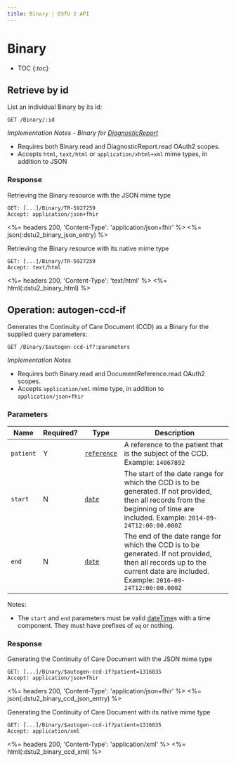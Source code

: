 ```yaml
---
title: Binary | DSTU 2 API
---
```


# Binary

* TOC
{:toc}

## Retrieve by id

List an individual Binary by its id:

    GET /Binary/:id

_Implementation Notes - Binary for [DiagnosticReport]_

* Requires both Binary.read and DiagnosticReport.read OAuth2 scopes.
* Accepts `html`, `text/html` or `application/xhtml+xml` mime types, in addition to JSON

### Response

Retrieving the Binary resource with the JSON mime type

    GET: [...]/Binary/TR-5927259
    Accept: application/json+fhir

<%= headers 200, 'Content-Type': 'application/json+fhir' %>
<%= json(:dstu2_binary_json_entry) %>

Retrieving the Binary resource with its native mime type

    GET: [...]/Binary/TR-5927259
    Accept: text/html

<%= headers 200, 'Content-Type': 'text/html' %>
<%= html(:dstu2_binary_html) %>

## Operation: autogen-ccd-if

Generates the Continuity of Care Document (CCD) as a Binary for the supplied query parameters: 

    GET /Binary/$autogen-ccd-if?:parameters

_Implementation Notes_

* Requires both Binary.read and DocumentReference.read OAuth2 scopes.
* Accepts `application/xml` mime type, in addition to `application/json+fhir`

### Parameters

 Name     | Required? | Type          | Description
----------|-----------|---------------|-------------------------------------------------
`patient` | Y         | [`reference`] | A reference to the patient that is the subject of the CCD. Example: `14067892`
`start`   | N         | [`date`]      | The start of the date range for which the CCD is to be generated. If not provided, then all records from the beginning of time are included. Example: `2014-09-24T12:00:00.000Z`
`end`     | N         | [`date`]      | The end of the date range for which the CCD is to be generated. If not provided, then all records up to the current date are included. Example: `2016-09-24T12:00:00.000Z`

Notes:   

- The `start` and `end` parameters must be valid [dateTime]s with a time component. They must have prefixes of `eq` or nothing.

### Response

Generating the Continuity of Care Document with the JSON mime type

    GET: [...]/Binary/$autogen-ccd-if?patient=1316035
    Accept: application/json+fhir

<%= headers 200, 'Content-Type': 'application/json+fhir' %>
<%= json(:dstu2_binary_ccd_json_entry) %>

Generating the Continuity of Care Document with its native mime type

    GET: [...]/Binary/$autogen-ccd-if?patient=1316035
    Accept: application/xml

<%= headers 200, 'Content-Type': 'application/xml' %>
<%= html(:dstu2_binary_ccd_xml) %>

[DiagnosticReport]: ../../diagnostic/diagnostic-report
[`reference`]: http://hl7.org/fhir/DSTU2/search.html#reference
[`date`]: http://hl7.org/fhir/DSTU2/search.html#date
[dateTime]: http://hl7.org/fhir/DSTU2/datatypes.html#dateTime
